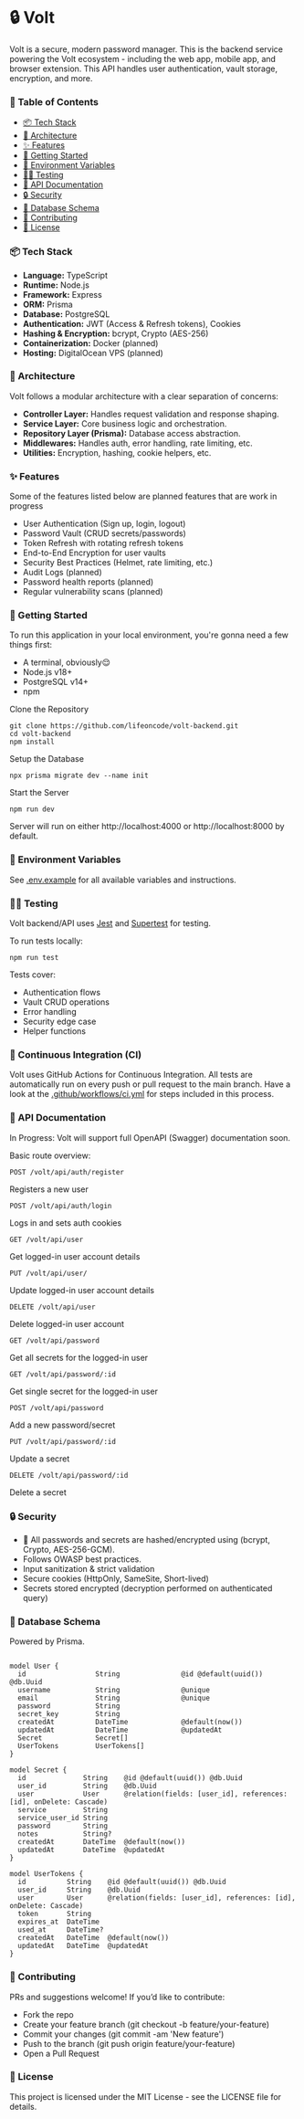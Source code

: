 # 🔒️ Volt

Volt is a secure, modern password manager. This is the backend service powering the Volt ecosystem - including the web app, mobile app, and browser extension. This API handles user authentication, vault storage, encryption, and more.

### 🧭 Table of Contents

- [📦️ Tech Stack](#️-tech-stack)
- [🧮 Architecture](#-architecture)
- [✨ Features](#-features)
- [🚀 Getting Started](#-getting-started)
- [🧪 Environment Variables](#-environment-variables)
- [👨‍🔬 Testing](#-testing)
- [📖 API Documentation](#-api-documentation)
- [🔒 Security](#-security)
- [🧬 Database Schema](#-database-schema)
- [🤝 Contributing](#-contributing)
- [📄 License](#-license)

### 📦️ Tech Stack

- **Language:** TypeScript
- **Runtime:** Node.js
- **Framework:** Express
- **ORM:** Prisma
- **Database:** PostgreSQL
- **Authentication:** JWT (Access & Refresh tokens), Cookies
- **Hashing & Encryption:** bcrypt, Crypto (AES-256)
- **Containerization:** Docker (planned)
- **Hosting:** DigitalOcean VPS (planned)

### 🧮 Architecture

Volt follows a modular architecture with a clear separation of concerns:

- **Controller Layer:** Handles request validation and response shaping.
- **Service Layer:** Core business logic and orchestration.
- **Repository Layer (Prisma):** Database access abstraction.
- **Middlewares:** Handles auth, error handling, rate limiting, etc.
- **Utilities:** Encryption, hashing, cookie helpers, etc.

### ✨ Features

Some of the features listed below are planned features that are work in progress

- User Authentication (Sign up, login, logout)
- Password Vault (CRUD secrets/passwords)
- Token Refresh with rotating refresh tokens
- End-to-End Encryption for user vaults
- Security Best Practices (Helmet, rate limiting, etc.)
- Audit Logs (planned)
- Password health reports (planned)
- Regular vulnerability scans (planned)

### 🚀 Getting Started

To run this application in your local environment, you're gonna need a few things first:

- A terminal, obviously😌
- Node.js v18+
- PostgreSQL v14+
- npm

Clone the Repository

```
git clone https://github.com/lifeoncode/volt-backend.git
cd volt-backend
npm install
```

Setup the Database

```
npx prisma migrate dev --name init
```

Start the Server

```
npm run dev
```

Server will run on either http://localhost:4000 or http://localhost:8000 by default.

### 🧪 Environment Variables

See [.env.example](.env.example) for all available variables and instructions.

### 👨‍🔬 Testing

Volt backend/API uses [Jest](https://jestjs.io/) and [Supertest](https://github.com/ladjs/supertest) for testing.

To run tests locally:

```
npm run test
```

Tests cover:

- Authentication flows
- Vault CRUD operations
- Error handling
- Security edge case
- Helper functions

### 🤖 Continuous Integration (CI)

Volt uses GitHub Actions for Continuous Integration. All tests are automatically run on every push or pull request to the main branch. Have a look at the [.github/workflows/ci.yml](.github/workflows/ci.yml) for steps included in this process.

### 📖 API Documentation

In Progress: Volt will support full OpenAPI (Swagger) documentation soon.

Basic route overview:

```
POST /volt/api/auth/register
```

Registers a new user

```
POST /volt/api/auth/login
```

Logs in and sets auth cookies

```
GET /volt/api/user
```

Get logged-in user account details

```
PUT /volt/api/user/
```

Update logged-in user account details

```
DELETE /volt/api/user
```

Delete logged-in user account

```
GET /volt/api/password
```

Get all secrets for the logged-in user

```
GET /volt/api/password/:id
```

Get single secret for the logged-in user

```
POST /volt/api/password
```

Add a new password/secret

```
PUT /volt/api/password/:id
```

Update a secret

```
DELETE /volt/api/password/:id
```

Delete a secret

### 🔒 Security

- 🔐 All passwords and secrets are hashed/encrypted using (bcrypt, Crypto, AES-256-GCM).
- Follows OWASP best practices.
- Input sanitization & strict validation
- Secure cookies (HttpOnly, SameSite, Short-lived)
- Secrets stored encrypted (decryption performed on authenticated query)

### 🧬 Database Schema

Powered by Prisma.

```prisma

model User {
  id                 String               @id @default(uuid()) @db.Uuid
  username           String               @unique
  email              String               @unique
  password           String
  secret_key         String
  createdAt          DateTime             @default(now())
  updatedAt          DateTime             @updatedAt
  Secret             Secret[]
  UserTokens         UserTokens[]
}

model Secret {
  id              String    @id @default(uuid()) @db.Uuid
  user_id         String    @db.Uuid
  user            User      @relation(fields: [user_id], references: [id], onDelete: Cascade)
  service         String
  service_user_id String
  password        String
  notes           String?
  createdAt       DateTime  @default(now())
  updatedAt       DateTime  @updatedAt
}

model UserTokens {
  id          String    @id @default(uuid()) @db.Uuid
  user_id     String    @db.Uuid
  user        User      @relation(fields: [user_id], references: [id], onDelete: Cascade)
  token       String
  expires_at  DateTime
  used_at     DateTime?
  createdAt   DateTime  @default(now())
  updatedAt   DateTime  @updatedAt
}

```

### 🤝 Contributing

PRs and suggestions welcome! If you’d like to contribute:

- Fork the repo
- Create your feature branch (git checkout -b feature/your-feature)
- Commit your changes (git commit -am 'New feature')
- Push to the branch (git push origin feature/your-feature)
- Open a Pull Request

### 📄 License

This project is licensed under the MIT License - see the LICENSE file for details.
